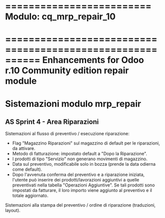 =========================
Modulo: cq_mrp_repair_10
=========================

==========================================================
Enhancements for Odoo r.10 Community edition repair module
==========================================================

Sistemazioni modulo mrp_repair
==============================



AS Sprint 4 - Area Riparazioni
------------------------------

Sistemazioni al flusso di preventivo / esecuzione riparazione:
 - Flag "Magazzino Riparazioni" sul magazzino di default per le riparazioni, da attivare.
 - Metodo di fatturazione: impostato default a "Dopo la Riparazione".
 - I prodotti di tipo "Servizio" non generano movimenti di magazzino.
 - Data sul preventivo, modificabile solo in bozza (prende la data odierna come default).
 - Dopo l'avvenuta conferma del preventivo e a riparazione iniziata, l'utente può inserire dei prodotti/lavorazioni aggiuntivi a quelle preventivati nella tabella "Operazioni Aggiuntive".
   Se tali prodotti sono impostati da fatturare, il loro importo viene aggiunto al preventivo e il totale aggiornato.

Sistemazioni alla stampa del preventivo / ordine di riparazione (traduzioni, layout).

